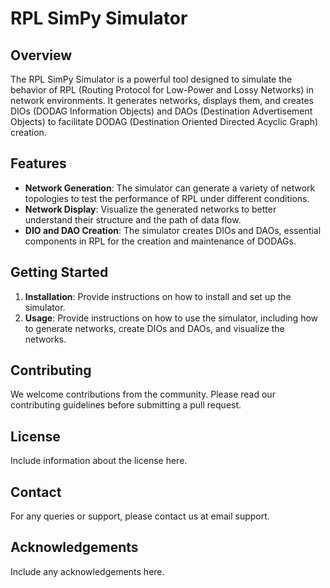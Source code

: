 # RPL SimPy Simulator

## Overview
The RPL SimPy Simulator is a powerful tool designed to simulate the behavior of RPL (Routing Protocol for Low-Power and Lossy Networks) in network environments. It generates networks, displays them, and creates DIOs (DODAG Information Objects) and DAOs (Destination Advertisement Objects) to facilitate DODAG (Destination Oriented Directed Acyclic Graph) creation.

## Features
- **Network Generation**: The simulator can generate a variety of network topologies to test the performance of RPL under different conditions.
- **Network Display**: Visualize the generated networks to better understand their structure and the path of data flow.
- **DIO and DAO Creation**: The simulator creates DIOs and DAOs, essential components in RPL for the creation and maintenance of DODAGs.

## Getting Started
1. **Installation**: Provide instructions on how to install and set up the simulator.
2. **Usage**: Provide instructions on how to use the simulator, including how to generate networks, create DIOs and DAOs, and visualize the networks.

## Contributing
We welcome contributions from the community. Please read our contributing guidelines before submitting a pull request.

## License
Include information about the license here.

## Contact
For any queries or support, please contact us at email support.

## Acknowledgements
Include any acknowledgements here.
